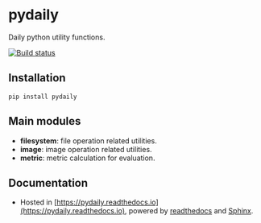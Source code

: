 pydaily
========
Daily python utility functions.

[![Build status](https://travis-ci.org/PingjunChen/pydaily.svg?master)](https://travis-ci.org/PingjunChen)

## Installation
```
pip install pydaily
```


## Main modules
- **filesystem**: file operation related utilities.
- **image**: image operation related utilities.
- **metric**: metric calculation for evaluation.


## Documentation
* Hosted in [https://pydaily.readthedocs.io](https://pydaily.readthedocs.io), powered by [readthedocs](https://readthedocs.org) and
[Sphinx](http://www.sphinx-doc.org).
